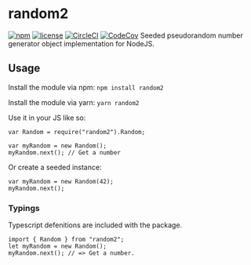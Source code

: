 [circleci-url]: https://circleci.com/gh/mgthomas99/random2
[circleci-shield-url]: https://img.shields.io/circleci/project/github/mgthomas99/random2.svg
[codecov-url]: https://codecov.io/gh/mgthomas99/random2
[codecov-shield-url]: https://img.shields.io/codecov/c/github/mgthomas99/random2.svg
[license-url]: https://github.com/mgthomas99/random2/blob/master/LICENSE
[license-shield-url]: https://img.shields.io/github/license/mgthomas99/random2.svg
[npm-url]: https://www.npmjs.com/package/random2
[npm-shield-url]: https://img.shields.io/npm/v/random2.svg

# random2
[![npm][npm-shield-url]][npm-url]
[![license][license-shield-url]][license-url]
[![CircleCI][circleci-shield-url]][circleci-url]
[![CodeCov][codecov-shield-url]][codecov-url]
Seeded pseudorandom number generator object implementation for NodeJS.

## Usage
Install the module via npm: `npm install random2`

Install the module via yarn: `yarn random2`

Use it in your JS like so:
```
var Random = require("random2").Random;

var myRandom = new Random();
myRandom.next(); // Get a number
```
Or create a seeded instance:
```
var myRandom = new Random(42);
myRandom.next();
```

### Typings
Typescript defenitions are included with the package.
```
import { Random } from "random2";
let myRandom = new Random();
myRandom.next(); // => Get a number.
```
